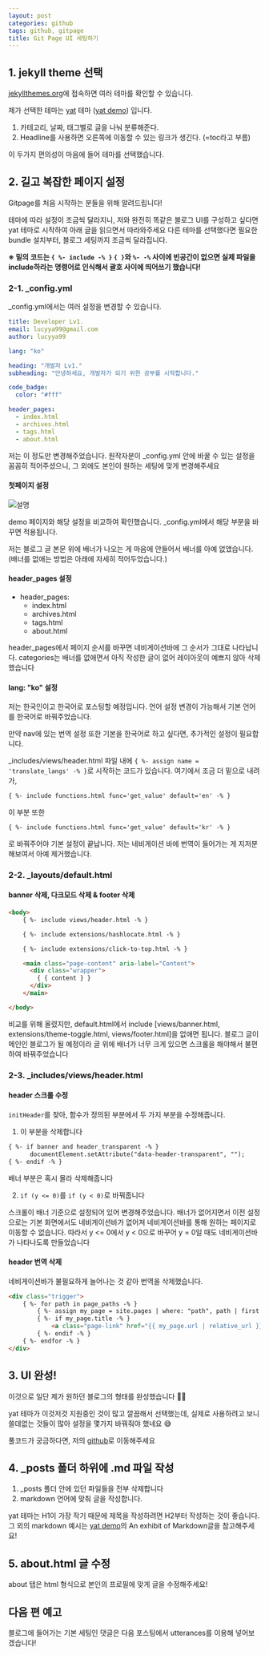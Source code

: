 ```yaml
---
layout: post
categories: github
tags: github, gitpage
title: Git Page UI 세팅하기
---
```


## 1. jekyll theme 선택
[jekyllthemes.org](http://jekyllthemes.org/)에 접속하면 여러 테마를 확인할 수 있습니다.

제가 선택한 테마는 [yat](https://github.com/jeffreytse/jekyll-theme-yat) 테마 ([yat demo](https://jamstackthemes.dev/demo/theme/jekyll-theme-yat/)) 입니다.
1. 카테고리, 날짜, 태그별로 글을 나눠 분류해준다.
2. Headline를 사용하면 오른쪽에 이동할 수 있는 링크가 생긴다. (=toc라고 부름)

이 두가지 편의성이 마음에 들어 테마를 선택했습니다.

## 2. 길고 복잡한 페이지 설정
Gitpage를 처음 시작하는 분들을 위해 알려드립니다!

테마에 따라 설정이 조금씩 달라지니, 저와 완전히 똑같은 블로그 UI를 구성하고 싶다면 yat 테마로 시작하여 아래 글을 읽으면서 따라와주세요
다른 테마를 선택했다면 필요한 bundle 설치부터, 블로그 세팅까지 조금씩 달라집니다.

**※ 밑의 코드는 `{ %- include -% }` `{ }`와 `%- -%` 사이에 빈공간이 없으면 실제 파일을 include하라는 명령어로 인식해서 괄호 사이에 띄어쓰기 했습니다!**

### 2-1. _config.yml
_config.yml에서는 여러 설정을 변경할 수 있습니다.
```yml
title: Developer Lv1.
email: lucyya99@gmail.com
author: lucyya99

lang: "ko"

heading: "개발자 Lv1."
subheading: "안녕하세요, 개발자가 되기 위한 공부를 시작합니다."

code_badge:
  color: "#fff"

header_pages:
  - index.html
  - archives.html
  - tags.html
  - about.html
```

저는 이 정도만 변경해주었습니다. 원작자분이 _config.yml 안에 바꿀 수 있는 설정을 꼼꼼히 적어주셨으니, 그 외에도 본인이 원하는 세팅에 맞게 변경해주세요

#### 첫페이지 설정
![설명](https://github.com/lucyya99/lucyya99.github.io/assets/80736490/e73a9afc-70e7-4549-bb11-cc2de901527b)

demo 페이지와 해당 설정을 비교하여 확인했습니다. _config.yml에서 해당 부분을 바꾸면 적용됩니다.

저는 블로그 글 본문 위에 배너가 나오는 게 마음에 안들어서 배너를 아예 없앴습니다. (배너를 없애는 방법은 아래에 자세히 적어두었습니다.)

#### header_pages 설정

- header_pages:
  - index.html
  - archives.html
  - tags.html
  - about.html

header_pages에서 페이지 순서를 바꾸면 네비게이션바에 그 순서가 그대로 나타납니다. categories는 배너를 없애면서 아직 작성한 글이 없어 레이아웃이 예쁘지 않아 삭제했습니다


#### lang: "ko" 설정

저는 한국인이고 한국어로 포스팅할 예정입니다. 언어 설정 변경이 가능해서 기본 언어를 한국어로 바꿔주었습니다.

만약 nav에 있는 번역 설정 또한 기본을 한국어로 하고 싶다면, 추가적인 설정이 필요합니다.

_includes/views/header.html 파일 내에 `{ %- assign name = 'translate_langs' -% }`로 시작하는 코드가 있습니다.
여기에서 조금 더 밑으로 내려가, 

```html
{ %- include functions.html func='get_value' default='en' -% }
```

이 부분 또한 
```html
{ %- include functions.html func='get_value' default='kr' -% }
```
로 바꿔주어야 기본 설정이 끝납니다. 
저는 네비게이션 바에 번역이 들어가는 게 지저분해보여서 아예 제거했습니다.

### 2-2. _layouts/default.html

#### banner 삭제, 다크모드 삭제 & footer 삭제

```html
<body>
    { %- include views/header.html -% }

    { %- include extensions/hashlocate.html -% }

    { %- include extensions/click-to-top.html -% }

    <main class="page-content" aria-label="Content">
      <div class="wrapper">
        { { content } }
      </div>
    </main>

</body>
```

비교를 위해 올렸지만, default.html에서 include [views/banner.html, extensions/theme-toggle.html, views/footer.html]을 없애면 됩니다. 블로그 글이 메인인 블로그가 될 예정이라 글 위에 배너가 너무 크게 있으면 스크롤을 해야해서 불편하여 바꿔주었습니다

### 2-3. _includes/views/header.html

#### header 스크롤 수정

`initHeader`를 찾아, 함수가 정의된 부분에서 두 가지 부분을 수정해줍니다.

1. 이 부분을 삭제합니다
```html
{ %- if banner and header_transparent -% }
      documentElement.setAttribute("data-header-transparent", "");
{ %- endif -% }
```
배너 부분은 혹시 몰라 삭제해줍니다

2. `if (y <= 0)`를 `if (y < 0)`로 바꿔줍니다

스크롤이 배너 기준으로 설정되어 있어 변경해주었습니다. 배너가 없어지면서 이전 설정으로는 기본 화면에서도 네비게이션바가 없어져 네비게이션바를 통해 원하는 페이지로 이동할 수 없습니다. 따라서 y <= 0에서 y < 0으로 바꾸어 y = 0일 때도 네비게이션바가 나타나도록 만들었습니다

#### header 번역 삭제

네비게이션바가 불필요하게 늘어나는 것 같아 번역을 삭제했습니다.

```html
<div class="trigger">
    { %- for path in page_paths -% }
        { %- assign my_page = site.pages | where: "path", path | first -% }
        { %- if my_page.title -% }
            <a class="page-link" href="{{ my_page.url | relative_url }}">{ { my_page.title | upcase | escape } }</a>
        { %- endif -% }
    { %- endfor -% }
</div>
```

## 3. UI 완성!

이것으로 일단 제가 원하던 블로그의 형태를 완성했습니다 👏👏

yat 테마가 이것저것 지원중인 것이 많고 깔끔해서 선택했는데, 실제로 사용하려고 보니 쓸데없는 것들이 많아 설정을 몇가지 바꿔줘야 했네요 😅

풀코드가 궁금하다면, 저의 [github](https://github.com/lucyya99/lucyya99.github.io)로 이동해주세요

## 4. _posts 폴더 하위에 .md 파일 작성

1. _posts 폴더 안에 있던 파일들을 전부 삭제합니다
2. markdown 언어에 맞춰 글을 작성합니다.

yat 테마는 H1이 가장 작기 때문에 제목을 작성하려면 H2부터 작성하는 것이 좋습니다. 그 외의 markdown 예시는 [yat demo](https://jamstackthemes.dev/demo/theme/jekyll-theme-yat/)의 An exhibit of Markdown글을 참고해주세요!

## 5. about.html 글 수정

about 탭은 html 형식으로 본인의 프로필에 맞게 글을 수정해주세요!

## 다음 편 예고

블로그에 들어가는 기본 세팅인 댓글은 다음 포스팅에서 utterances를 이용해 넣어보겠습니다!